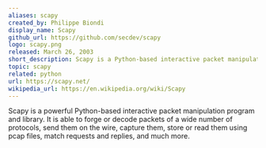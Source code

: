 ```yaml
---
aliases: scapy
created_by: Philippe Biondi
display_name: Scapy
github_url: https://github.com/secdev/scapy
logo: scapy.png
released: March 26, 2003
short_description: Scapy is a Python-based interactive packet manipulation program & library. It supports Python 2 & Python 3.
topic: scapy
related: python
url: https://scapy.net/
wikipedia_url: https://en.wikipedia.org/wiki/Scapy
---
```

Scapy is a powerful Python-based interactive packet manipulation program and library.
It is able to forge or decode packets of a wide number of protocols, send them on the wire, capture them, store or read them using pcap files, match requests and replies, and much more.
